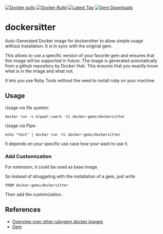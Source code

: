 [![Docker pulls](https://img.shields.io/docker/pulls/rubygem/dockersitter.svg)](https://hub.docker.com/r/rubygem/dockersitter/)
[![Docker Build](https://img.shields.io/docker/automated/rubygem/dockersitter.svg)](https://hub.docker.com/r/rubygem/dockersitter/)
[![Latest Tag](https://img.shields.io/github/tag/docker-rubygem/dockersitter.svg)](https://hub.docker.com/r/rubygem/dockersitter/)
[![Gem Downloads](https://img.shields.io/gem/dt/dockersitter.svg)](https://rubygems.org/gems/dockersitter/)
# dockersitter

Auto-Generated Docker image for dockersitter to allow simple usage without installation.
It is in sync with the original gem.

This allows to use a specific version of your favorite gem and ensures that this image will be supported in future.
The image is generated automatically from a github repository by Docker Hub.
This ensures that you exactly know what is in the image and what not.

It lets you use Ruby Tools without the need to install ruby on your machine.

## Usage

Usage via file system:

`docker run -v $(pwd):/work -ti docker-gems/dockersitter`

Usage via Pipe:

`echo "test" | docker run -ti docker-gems/dockersitter`

It depends on your specific use case how your want to use it.

### Add Customization

For extension, it could be used as base image.

So instead of struggeling with the installation of a gem, just write

`FROM docker-gems/dockersitter`

Then add the customization.

## References

 - [Overview over other rubygem docker images](https://github.com/thinkbot/docker-rubygem)
 - [Gem](https://rubygems.org/gems/dockersitter/)
